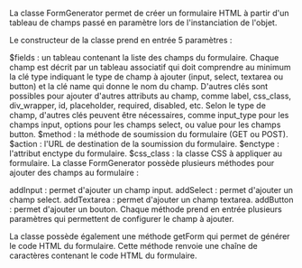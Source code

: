 La classe FormGenerator permet de créer un formulaire HTML à partir d'un tableau de champs passé en paramètre lors de l'instanciation de l'objet.

Le constructeur de la classe prend en entrée 5 paramètres :

$fields : un tableau contenant la liste des champs du formulaire. Chaque champ est décrit par un tableau associatif qui doit comprendre au minimum la clé type indiquant le type de champ à ajouter (input, select, textarea ou button) et la clé name qui donne le nom du champ. D'autres clés sont possibles pour ajouter d'autres attributs au champ, comme label, css_class, div_wrapper, id, placeholder, required, disabled, etc. Selon le type de champ, d'autres clés peuvent être nécessaires, comme input_type pour les champs input, options pour les champs select, ou value pour les champs button.
$method : la méthode de soumission du formulaire (GET ou POST).
$action : l'URL de destination de la soumission du formulaire.
$enctype : l'attribut enctype du formulaire.
$css_class : la classe CSS à appliquer au formulaire.
La classe FormGenerator possède plusieurs méthodes pour ajouter des champs au formulaire :

addInput : permet d'ajouter un champ input.
addSelect : permet d'ajouter un champ select.
addTextarea : permet d'ajouter un champ textarea.
addButton : permet d'ajouter un bouton.
Chaque méthode prend en entrée plusieurs paramètres qui permettent de configurer le champ à ajouter.

La classe possède également une méthode getForm qui permet de générer le code HTML du formulaire. Cette méthode renvoie une chaîne de caractères contenant le code HTML du formulaire.